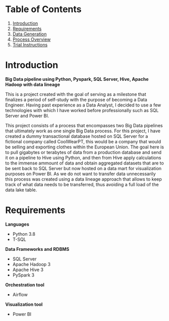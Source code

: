 # Table of Contents 
1. [Introduction](README.md#Introduction)
2. [Requirements](README.md#Requirements)
3. [Data Generation](README.md#Data%20Generation)
4. [Process Overview](README.md#Process%20Overview)
5. [Trial Instructions](README.md#Trial%20Instructions)

# Introduction
**Big Data pipeline using Python, Pyspark, SQL Server, Hive, Apache Hadoop with data lineage**

This is a project created with the goal of serving as a milestone that finalizes a period of self-study with the purpose of becoming a Data Engineer. 
Having past experience as a Data Analyst, I decided to use a few technologies with which I have worked before professionally such as SQL Server and Power BI.

This project consists of a process that encompasses two Big Data pipelines that ultimately work as one single Big Data process. 
For this project, I have created a dummy transactional database hosted on SQL Server for a fictional company called CoolWearPT, this would be a company that would be selling and exporting clothes within the European Union.
The goal here is to pull gigabytes or terabytes of data from a production database and send it on a pipeline to Hive using Python, and then from Hive apply calculations to the immense ammount of data and obtain aggregated datasets that are to be sent back to SQL Server but now hosted on a data mart for visualization purposes on Power BI.
As we do not want to transfer data unnecessarily this process was created using a data lineage approach that allows to keep track of what data needs to be transferred, thus avoiding a full load of the data lake table.

# Requirements

**Languages** 
* Python 3.8
* T-SQL

**Data Frameworks and RDBMS**
* SQL Server
* Apache Hadoop 3
* Apache Hive 3
* PySpark 3

**Orchestration tool**
* Airflow

**Visualization tool**
* Power BI


